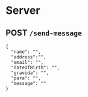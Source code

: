 # Server

## POST `/send-message`

```
{
  "name": "",
  "address":"",
  "email": "",
  "dateOfBirth": "",
  "gravida": "",
  "para": "",
  "message": ""
}
```
